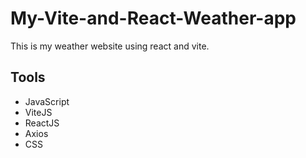 # My-Vite-and-React-Weather-app
This is my weather website using react and vite.

## Tools
<ul>
  <li>JavaScript</li>
  <li>ViteJS</li>
  <li>ReactJS</li>
  <li>Axios</li>
  <li>CSS</li>
</ul>

